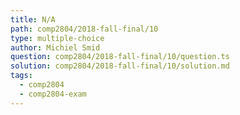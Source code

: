 ```yaml
---
title: N/A
path: comp2804/2018-fall-final/10
type: multiple-choice
author: Michiel Smid
question: comp2804/2018-fall-final/10/question.ts
solution: comp2804/2018-fall-final/10/solution.md
tags:
  - comp2804
  - comp2804-exam
---
```

